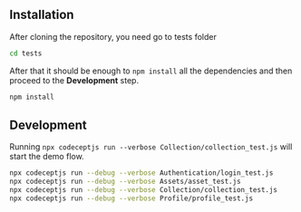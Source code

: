 ## Installation

After cloning the repository, you need go to tests folder
```bash
cd tests
```
 After that it should be enough to `npm install` all the dependencies and then proceed to the **Development** step.

```bash
npm install
```

## Development

Running `npx codeceptjs run --verbose Collection/collection_test.js` will start the demo flow.


```bash
npx codeceptjs run --debug --verbose Authentication/login_test.js
npx codeceptjs run --debug --verbose Assets/asset_test.js
npx codeceptjs run --debug --verbose Collection/collection_test.js
npx codeceptjs run --debug --verbose Profile/profile_test.js
```